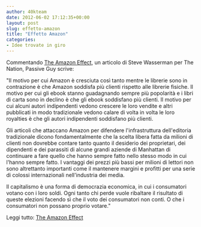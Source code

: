 ```yaml
---
author: 40kteam
date: 2012-06-02 17:12:35+00:00
layout: post
slug: effetto-amazon
title: "Effetto Amazon"
categories:
- Idee trovate in giro
---
```


Commentando [The Amazon Effect](http://www.thenation.com/article/168125/amazon-effect?page=full), un articolo di Steve Wasserman per The Nation, Passive Guy scrive:

"Il motivo per cui Amazon è cresciuta così tanto mentre le librerie sono in contrazione è che Amazon soddisfa più clienti rispetto alle librerie fisiche. Il motivo per cui gli ebook stanno guadagnando sempre più popolarità e i libri di carta sono in declino è che gli ebook soddisfano più clienti. Il motivo per cui alcuni autori indipendenti vedono crescere le loro vendite e altri pubblicati in modo tradizionale vedono calare di volta in volta le loro royalties è che gli autori indipendenti soddisfano più clienti.

Gli articoli che attaccano Amazon per difendere l'infrastruttura dell'editoria tradizionale dicono fondamentalmente che la scelta libera fatta da milioni di clienti non dovrebbe contare tanto quanto il desiderio dei proprietari, dei dipendenti e dei parassiti di alcune grandi aziende di Manhattan di continuare a fare quello che hanno sempre fatto nello stesso modo in cui l'hanno sempre fatto. I vantaggi dei prezzi più bassi per milioni di lettori non sono altrettanto importanti come il mantenere margini e profitti per una serie di colossi internazionali nell'industria dei media.

Il capitalismo è una forma di democrazia economica, in cui i consumatori votano con i loro soldi. Ogni tanto chi perde vuole ribaltare il risultato di queste elezioni facendo sì che il voto dei consumatori non conti. O che i consumatori non possano proprio votare."

Leggi tutto: [The Amazon Effect](http://www.thepassivevoice.com/06/2012/the-amazon-effect/?utm_source=feedburner&utm_medium=feed&utm_campaign=Feed%3A+ThePassiveVoice+%28The+Passive+Voice%29)
